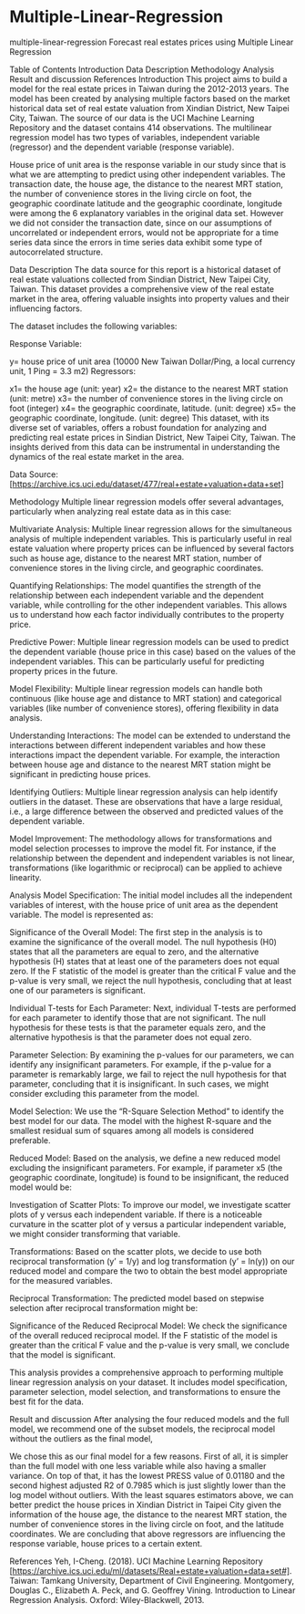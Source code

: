 # Multiple-Linear-Regression
multiple-linear-regression
Forecast real estates prices using Multiple Linear Regression

Table of Contents
Introduction
Data Description
Methodology
Analysis
Result and discussion
References
Introduction
This project aims to build a model for the real estate prices in Taiwan during the 2012-2013 years. The model has been created by analysing multiple factors based on the market historical data set of real estate valuation from Xindian District, New Taipei City, Taiwan. The source of our data is the UCI Machine Learning Repository and the dataset contains 414 observations. The multilinear regression model has two types of variables, independent variable (regressor) and the dependent variable (response variable).

House price of unit area is the response variable in our study since that is what we are attempting to predict using other independent variables. The transaction date, the house age, the distance to the nearest MRT station, the number of convenience stores in the living circle on foot, the geographic coordinate latitude and the geographic coordinate, longitude were among the 6 explanatory variables in the original data set. However we did not consider the transaction date, since on our assumptions of uncorrelated or independent errors, would not be appropriate for a time series data since the errors in time series data exhibit some type of autocorrelated structure.

Data Description
The data source for this report is a historical dataset of real estate valuations collected from Sindian District, New Taipei City, Taiwan. This dataset provides a comprehensive view of the real estate market in the area, offering valuable insights into property values and their influencing factors.

The dataset includes the following variables:

Response Variable:

y= house price of unit area (10000 New Taiwan Dollar/Ping, a local currency unit, 1 Ping = 3.3 m2)
Regressors:

x1= the house age (unit: year)
x2= the distance to the nearest MRT station (unit: metre)
x3= the number of convenience stores in the living circle on foot (integer)
x4= the geographic coordinate, latitude. (unit: degree)
x5= the geographic coordinate, longitude. (unit: degree)
This dataset, with its diverse set of variables, offers a robust foundation for analyzing and predicting real estate prices in Sindian District, New Taipei City, Taiwan. The insights derived from this data can be instrumental in understanding the dynamics of the real estate market in the area.

Data Source: [https://archive.ics.uci.edu/dataset/477/real+estate+valuation+data+set]

Methodology
Multiple linear regression models offer several advantages, particularly when analyzing real estate data as in this case:

Multivariate Analysis: Multiple linear regression allows for the simultaneous analysis of multiple independent variables. This is particularly useful in real estate valuation where property prices can be influenced by several factors such as house age, distance to the nearest MRT station, number of convenience stores in the living circle, and geographic coordinates.

Quantifying Relationships: The model quantifies the strength of the relationship between each independent variable and the dependent variable, while controlling for the other independent variables. This allows us to understand how each factor individually contributes to the property price.

Predictive Power: Multiple linear regression models can be used to predict the dependent variable (house price in this case) based on the values of the independent variables. This can be particularly useful for predicting property prices in the future.

Model Flexibility: Multiple linear regression models can handle both continuous (like house age and distance to MRT station) and categorical variables (like number of convenience stores), offering flexibility in data analysis.

Understanding Interactions: The model can be extended to understand the interactions between different independent variables and how these interactions impact the dependent variable. For example, the interaction between house age and distance to the nearest MRT station might be significant in predicting house prices.

Identifying Outliers: Multiple linear regression analysis can help identify outliers in the dataset. These are observations that have a large residual, i.e., a large difference between the observed and predicted values of the dependent variable.

Model Improvement: The methodology allows for transformations and model selection processes to improve the model fit. For instance, if the relationship between the dependent and independent variables is not linear, transformations (like logarithmic or reciprocal) can be applied to achieve linearity.

Analysis
Model Specification: The initial model includes all the independent variables of interest, with the house price of unit area as the dependent variable. The model is represented as:


Significance of the Overall Model: The first step in the analysis is to examine the significance of the overall model. The null hypothesis (H0) states that all the parameters are equal to zero, and the alternative hypothesis (H) states that at least one of the parameters does not equal zero. If the F statistic of the model is greater than the critical F value and the p-value is very small, we reject the null hypothesis, concluding that at least one of our parameters is significant.

Individual T-tests for Each Parameter: Next, individual T-tests are performed for each parameter to identify those that are not significant. The null hypothesis for these tests is that the parameter equals zero, and the alternative hypothesis is that the parameter does not equal zero.

Parameter Selection: By examining the p-values for our parameters, we can identify any insignificant parameters. For example, if the p-value for a parameter is remarkably large, we fail to reject the null hypothesis for that parameter, concluding that it is insignificant. In such cases, we might consider excluding this parameter from the model.

Model Selection: We use the “R-Square Selection Method” to identify the best model for our data. The model with the highest R-square and the smallest residual sum of squares among all models is considered preferable.

Reduced Model: Based on the analysis, we define a new reduced model excluding the insignificant parameters. For example, if parameter x5 (the geographic coordinate, longitude) is found to be insignificant, the reduced model would be:


Investigation of Scatter Plots: To improve our model, we investigate scatter plots of y versus each independent variable. If there is a noticeable curvature in the scatter plot of y versus a particular independent variable, we might consider transforming that variable.

Transformations: Based on the scatter plots, we decide to use both reciprocal transformation (y’ = 1/y) and log transformation (y’ = ln(y)) on our reduced model and compare the two to obtain the best model appropriate for the measured variables.

Reciprocal Transformation: The predicted model based on stepwise selection after reciprocal transformation might be:


Significance of the Reduced Reciprocal Model: We check the significance of the overall reduced reciprocal model. If the F statistic of the model is greater than the critical F value and the p-value is very small, we conclude that the model is significant.

This analysis provides a comprehensive approach to performing multiple linear regression analysis on your dataset. It includes model specification, parameter selection, model selection, and transformations to ensure the best fit for the data.

Result and discussion
After analysing the four reduced models and the full model, we recommend one of the subset models, the reciprocal model without the outliers as the final model,


We chose this as our final model for a few reasons. First of all, it is simpler than the full model with one less variable while also having a smaller variance. On top of that, it has the lowest PRESS value of 0.01180 and the second highest adjusted R2 of 0.7985 which is just slightly lower than the log model without outliers. With the least squares estimators above, we can better predict the house prices in Xindian District in Taipei City given the information of the house age, the distance to the nearest MRT station, the number of convenience stores in the living circle on foot, and the latitude coordinates. We are concluding that above regressors are influencing the response variable, house prices to a certain extent.

References
Yeh, I-Cheng. (2018). UCI Machine Learning Repository [https://archive.ics.uci.edu/ml/datasets/Real+estate+valuation+data+set#]. Taiwan: Tamkang University, Department of Civil Engineering.
Montgomery, Douglas C., Elizabeth A. Peck, and G. Geoffrey Vining. Introduction to Linear Regression Analysis. Oxford: Wiley-Blackwell, 2013.
